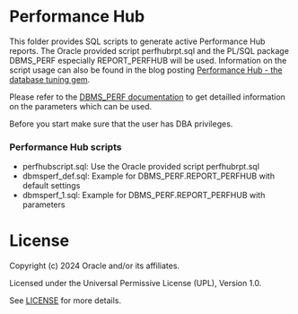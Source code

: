 # Performance Hub
This folder provides SQL scripts to generate active Performance Hub reports. The Oracle provided script perfhubrpt.sql and the PL/SQL package DBMS_PERF especially REPORT_PERFHUB will be used.
Information on the script usage can also be found in the blog posting [Performance Hub - the database tuning gem](https://blogs.oracle.com/coretec/post/oracle-performance-hub).


Please refer to the [DBMS_PERF documentation](https://docs.oracle.com/en/database/oracle/oracle-database/21/arpls/DBMS_PERF.html#GUID-85CD8AB9-B6E0-444F-91A5-762EB92A74E9) to get detailled information on the parameters which can be used.

Before you start make sure that the user has DBA privileges.

### Performance Hub scripts

-  perfhubscript.sql: Use the Oracle provided script perfhubrpt.sql
-  dbmsperf_def.sql: Example for DBMS_PERF.REPORT_PERFHUB with default settings
-  dbmsperf_1.sql: Example for DBMS_PERF.REPORT_PERFHUB with parameters


# License

Copyright (c) 2024 Oracle and/or its affiliates.

Licensed under the Universal Permissive License (UPL), Version 1.0.

See [LICENSE](https://github.com/oracle-devrel/technology-engineering/blob/main/LICENSE) for more details.
